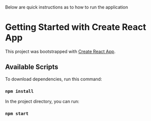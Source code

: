 Below are quick instructions as to how to run the application

# Getting Started with Create React App

This project was bootstrapped with [Create React App](https://github.com/facebook/create-react-app).

## Available Scripts

To download dependencies, run this command:

### `npm install`
In the project directory, you can run:

### `npm start`

